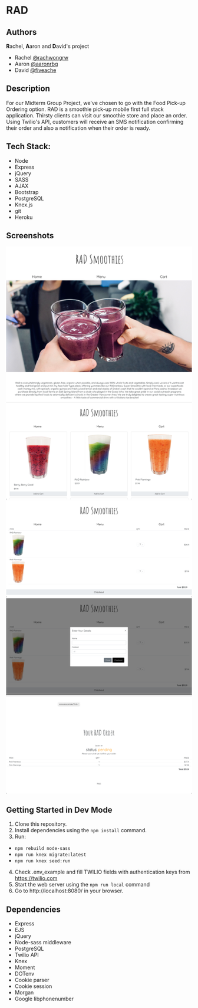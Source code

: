 # RAD
## Authors
**R**achel, **A**aron and **D**avid's project

* Rachel [@rachwongrw](https://github.com/rachwongrw/)
* Aaron [@aaronrbg](https://github.com/aaronrbg/)
* David [@fiveache](https://github.com/fiveache/)

## Description
For our Midterm Group Project, we've chosen to go with the Food Pick-up Ordering option. RAD is a smoothie pick-up mobile first full stack application. Thirsty clients can visit our smoothie store and place an order. Using Twilio's API, customers will receive an SMS notification confirming their order and also a notification when their order is ready.

## Tech Stack:
- Node
- Express
- jQuery
- SASS
- AJAX
- Bootstrap
- PostgreSQL
- Knex.js
- git
- Heroku

## Screenshots
!["About me page (pt.1)"](https://github.com/aaronrbg/RAD/blob/master/screenshots/radsmoothies%20homepage.png)
!["Menu page"](https://github.com/aaronrbg/RAD/blob/master/screenshots/menu.png)
!["Cart page"](https://github.com/aaronrbg/RAD/blob/master/screenshots/cart.png)
!["Checkout modal"](https://github.com/aaronrbg/RAD/blob/master/screenshots/checkout-modal.png)
!["Confirmation page"](https://github.com/aaronrbg/RAD/blob/master/screenshots/order-confirmation.png)

## Getting Started in Dev Mode

1. Clone this repository.
2. Install dependencies using the `npm install` command.
3. Run:
  - `npm rebuild node-sass`
  - `npm run knex migrate:latest`
  - `npm run knex seed:run`
4. Check .env_example and fill TWILIO fields with authentication keys from https://twilio.com
5. Start the web server using the `npm run local` command
5. Go to http://localhost:8080/ in your browser.

## Dependencies

- Express
- EJS
- jQuery
- Node-sass middleware
- PostgreSQL
- Twilio API
- Knex
- Moment
- DOTenv
- Cookie parser
- Cookie session
- Morgan
- Google libphonenumber

